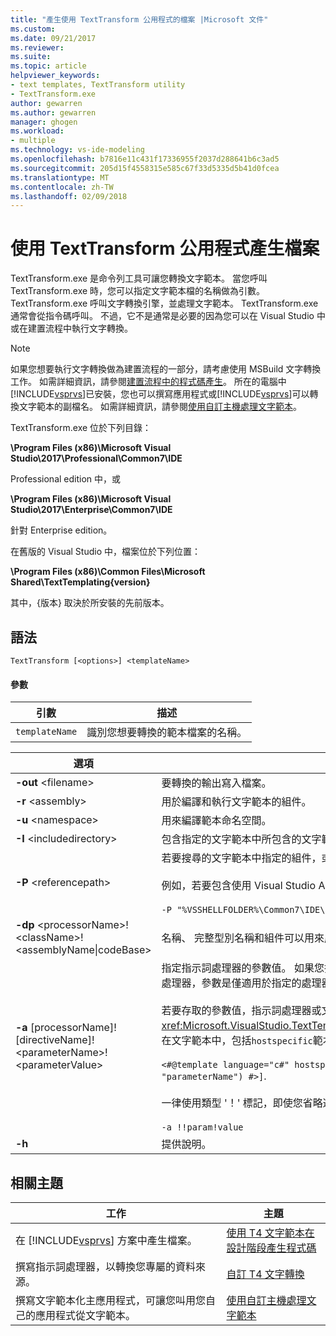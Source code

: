 ```yaml
---
title: "產生使用 TextTransform 公用程式的檔案 |Microsoft 文件"
ms.custom: 
ms.date: 09/21/2017
ms.reviewer: 
ms.suite: 
ms.topic: article
helpviewer_keywords:
- text templates, TextTransform utility
- TextTransform.exe
author: gewarren
ms.author: gewarren
manager: ghogen
ms.workload:
- multiple
ms.technology: vs-ide-modeling
ms.openlocfilehash: b7816e11c431f17336955f2037d288641b6c3ad5
ms.sourcegitcommit: 205d15f4558315e585c67f33d5335d5b41d0fcea
ms.translationtype: MT
ms.contentlocale: zh-TW
ms.lasthandoff: 02/09/2018
---
```

# <a name="generating-files-with-the-texttransform-utility"></a>使用 TextTransform 公用程式產生檔案
TextTransform.exe 是命令列工具可讓您轉換文字範本。 當您呼叫 TextTransform.exe 時，您可以指定文字範本檔的名稱做為引數。 TextTransform.exe 呼叫文字轉換引擎，並處理文字範本。 TextTransform.exe 通常會從指令碼呼叫。 不過，它不是通常是必要的因為您可以在 Visual Studio 中或在建置流程中執行文字轉換。  
  
> [!NOTE]
>  如果您想要執行文字轉換做為建置流程的一部分，請考慮使用 MSBuild 文字轉換工作。 如需詳細資訊，請參閱[建置流程中的程式碼產生](../modeling/code-generation-in-a-build-process.md)。 所在的電腦中[!INCLUDE[vsprvs](../code-quality/includes/vsprvs_md.md)]已安裝，您也可以撰寫應用程式或[!INCLUDE[vsprvs](../code-quality/includes/vsprvs_md.md)]可以轉換文字範本的副檔名。 如需詳細資訊，請參閱[使用自訂主機處理文字範本](../modeling/processing-text-templates-by-using-a-custom-host.md)。  
  
 TextTransform.exe 位於下列目錄：  
  
 **\Program Files (x86)\Microsoft Visual Studio\2017\Professional\Common7\IDE**  

Professional edition 中，或

 **\Program Files (x86)\Microsoft Visual Studio\2017\Enterprise\Common7\IDE**
 
 針對 Enterprise edition。

在舊版的 Visual Studio 中，檔案位於下列位置：

**\Program Files (x86)\Common Files\Microsoft Shared\TextTemplating\{version}**

其中，{版本} 取決於所安裝的先前版本。

## <a name="syntax"></a>語法  
  
```  
TextTransform [<options>] <templateName>  
```  
  
#### <a name="parameters"></a>參數  
  
|**引數**|**描述**|  
|------------------|---------------------|  
|`templateName`|識別您想要轉換的範本檔案的名稱。|  
  
|**選項**|**描述**|  
|----------------|---------------------|  
|**-out** \<filename>|要轉換的輸出寫入檔案。|  
|**-r** \<assembly>|用於編譯和執行文字範本的組件。|  
|**-u** \<namespace>|用來編譯範本命名空間。|  
|**-I** \<includedirectory>|包含指定的文字範本中所包含的文字範本的目錄。|  
|**-P** \<referencepath>|若要搜尋的文字範本中指定的組件，或是使用目錄**-r**選項。<br /><br /> 例如，若要包含使用 Visual Studio API 的組件，使用<br /><br /> `-P "%VSSHELLFOLDER%\Common7\IDE\PublicAssemblies"`|  
|**-dp** \<processorName>!\<className>!\<assemblyName&#124;codeBase>|名稱、 完整型別名稱和組件可以用來處理自訂指示詞的文字範本中的指示詞處理器。|  
|**-a** [processorName]![directiveName]!\<parameterName>!\<parameterValue>|指定指示詞處理器的參數值。 如果您指定參數名稱和值，此參數可指示詞的所有處理器。 如果您指定指示詞處理器，參數是僅適用於指定的處理器。 如果您指定指示詞的名稱，參數才可使用正在處理指定的指示詞。<br /><br /> 若要存取的參數值，指示詞處理器或文字範本中，使用<xref:Microsoft.VisualStudio.TextTemplating.ITextTemplatingEngineHost.ResolveParameterValue%2A>。 在文字範本中，包括`hostspecific`範本指示詞中，並在叫用訊息`this.Host`。 例如: <br /><br /> `<#@template language="c#" hostspecific="true"#> [<#= this.Host.ResolveParameterValue("", "", "parameterName") #>]`.<br /><br /> 一律使用類型 '！' 標記，即使您省略選擇性的處理器和指示詞名稱。 例如: <br /><br /> `-a !!param!value`|  
|**-h**|提供說明。|  
  
## <a name="related-topics"></a>相關主題  
  
|工作|主題|  
|----------|-----------|  
|在 [!INCLUDE[vsprvs](../code-quality/includes/vsprvs_md.md)] 方案中產生檔案。|[使用 T4 文字範本在設計階段產生程式碼](../modeling/design-time-code-generation-by-using-t4-text-templates.md)|  
|撰寫指示詞處理器，以轉換您專屬的資料來源。|[自訂 T4 文字轉換](../modeling/customizing-t4-text-transformation.md)|  
|撰寫文字範本化主應用程式，可讓您叫用您自己的應用程式從文字範本。|[使用自訂主機處理文字範本](../modeling/processing-text-templates-by-using-a-custom-host.md)|
